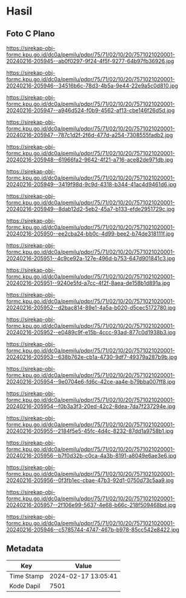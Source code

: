 # Hasil

## Foto C Plano

https://sirekap-obj-formc.kpu.go.id/dc0a/pemilu/pdpr/75/71/02/10/20/7571021020001-20240216-205945--ab0f0297-9f24-4f5f-9277-64b97fb36926.jpg

https://sirekap-obj-formc.kpu.go.id/dc0a/pemilu/pdpr/75/71/02/10/20/7571021020001-20240216-205946--34516b6c-78d3-4b5a-9e44-22e9a5c0d810.jpg

https://sirekap-obj-formc.kpu.go.id/dc0a/pemilu/pdpr/75/71/02/10/20/7571021020001-20240216-205947--a946d524-f0b9-4562-af13-cbe146f26d5d.jpg

https://sirekap-obj-formc.kpu.go.id/dc0a/pemilu/pdpr/75/71/02/10/20/7571021020001-20240216-205947--787c1d2f-2f6d-477d-a254-7308555fadb2.jpg

https://sirekap-obj-formc.kpu.go.id/dc0a/pemilu/pdpr/75/71/02/10/20/7571021020001-20240216-205948--61966fa2-9642-4f21-a716-ace82de971db.jpg

https://sirekap-obj-formc.kpu.go.id/dc0a/pemilu/pdpr/75/71/02/10/20/7571021020001-20240216-205949--3419f98d-9c9d-4318-b344-41ac4d9461d6.jpg

https://sirekap-obj-formc.kpu.go.id/dc0a/pemilu/pdpr/75/71/02/10/20/7571021020001-20240216-205949--8dab12d2-5eb2-45a7-b133-efde2951729c.jpg

https://sirekap-obj-formc.kpu.go.id/dc0a/pemilu/pdpr/75/71/02/10/20/7571021020001-20240216-205950--ee2cba24-bb0c-4d99-bee2-b74de318111f.jpg

https://sirekap-obj-formc.kpu.go.id/dc0a/pemilu/pdpr/75/71/02/10/20/7571021020001-20240216-205951--4c9ce92a-127e-496d-b753-647d901841c3.jpg

https://sirekap-obj-formc.kpu.go.id/dc0a/pemilu/pdpr/75/71/02/10/20/7571021020001-20240216-205951--9240e5fd-a7cc-4f2f-8aea-de158b1d891a.jpg

https://sirekap-obj-formc.kpu.go.id/dc0a/pemilu/pdpr/75/71/02/10/20/7571021020001-20240216-205952--d2bac814-89e1-4a5a-b020-d5cec5172780.jpg

https://sirekap-obj-formc.kpu.go.id/dc0a/pemilu/pdpr/75/71/02/10/20/7571021020001-20240216-205952--e0489c9f-e15b-4ccc-93ad-877c0d1938b3.jpg

https://sirekap-obj-formc.kpu.go.id/dc0a/pemilu/pdpr/75/71/02/10/20/7571021020001-20240216-205953--638b762e-cb1a-4730-9df7-49379a287b9b.jpg

https://sirekap-obj-formc.kpu.go.id/dc0a/pemilu/pdpr/75/71/02/10/20/7571021020001-20240216-205954--9e0704e6-fd6c-42ce-aa4e-b79bba007ff8.jpg

https://sirekap-obj-formc.kpu.go.id/dc0a/pemilu/pdpr/75/71/02/10/20/7571021020001-20240216-205954--f0b3a3f3-20ed-42c2-8dea-7da7f237294e.jpg

https://sirekap-obj-formc.kpu.go.id/dc0a/pemilu/pdpr/75/71/02/10/20/7571021020001-20240216-205955--2184f5e5-45fc-4d4c-8232-87dd1a9758b1.jpg

https://sirekap-obj-formc.kpu.go.id/dc0a/pemilu/pdpr/75/71/02/10/20/7571021020001-20240216-205956--b7f0d32b-c0ca-4a3b-8191-a8049e6ae3e6.jpg

https://sirekap-obj-formc.kpu.go.id/dc0a/pemilu/pdpr/75/71/02/10/20/7571021020001-20240216-205956--0f3fb1ec-cbae-47b3-92d1-0750d73c5aa9.jpg

https://sirekap-obj-formc.kpu.go.id/dc0a/pemilu/pdpr/75/71/02/10/20/7571021020001-20240216-205957--2f106e99-5637-4e68-b66c-218f509468bd.jpg

https://sirekap-obj-formc.kpu.go.id/dc0a/pemilu/pdpr/75/71/02/10/20/7571021020001-20240216-205946--c5785744-4747-467b-b978-85cc542e8422.jpg


## Metadata

| Key        | Value               |
| ---------- | ------------------- |
| Time Stamp | 2024-02-17 13:05:41 |
| Kode Dapil | 7501                |




